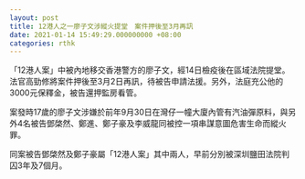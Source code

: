 ```yaml
---
layout: post
title: 12港人之一廖子文涉縱火提堂　案件押後至3月再訊
date: 2021-01-14 15:49:29.000000000 +08:00
categories: rthk
---
```


「12港人案」中被內地移交香港警方的廖子文，經14日檢疫後在區域法院提堂。法官高勁修將案件押後至3月2日再訊，待被告申請法援。另外，法庭充公他的3000元保釋金，被告還押監房看管。

案發時17歲的廖子文涉嫌於前年9月30日在灣仔一幢大廈內管有汽油彈原料，與另外4名被告鄧棨然、鄭進、鄭子豪及李威龍同被控一項串謀意圖危害生命而縱火罪。

同案被告鄧棨然及鄭子豪屬「12港人案」其中兩人，早前分別被深圳鹽田法院判囚3年及7個月。
